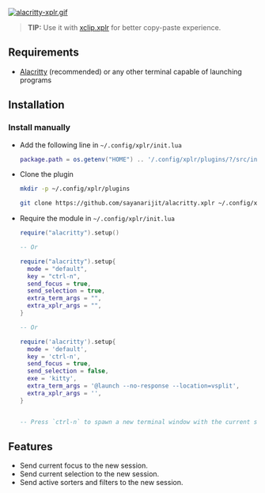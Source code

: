 [![alacritty-xplr.gif](https://s9.gifyu.com/images/alacritty-xplr.gif)](https://gifyu.com/image/GJGU)

> **TIP:** Use it with [xclip.xplr](https://github.com/sayanarijit/xclip.xplr) for better copy-paste experience.


Requirements
------------

- [Alacritty](https://github.com/alacritty/alacritty) (recommended) or any other terminal capable of launching programs


Installation
------------

### Install manually

- Add the following line in `~/.config/xplr/init.lua`

  ```lua
  package.path = os.getenv("HOME") .. '/.config/xplr/plugins/?/src/init.lua'
  ```

- Clone the plugin

  ```bash
  mkdir -p ~/.config/xplr/plugins

  git clone https://github.com/sayanarijit/alacritty.xplr ~/.config/xplr/plugins/alacritty
  ```

- Require the module in `~/.config/xplr/init.lua`

  ```lua
  require("alacritty").setup()
  
  -- Or
  
  require("alacritty").setup{
    mode = "default",
    key = "ctrl-n",
    send_focus = true,
    send_selection = true,
    extra_term_args = "",
    extra_xplr_args = "",
  }

  -- Or

  require('alacritty').setup{
    mode = 'default',
    key = 'ctrl-n',
    send_focus = true,
    send_selection = false,
    exe = 'kitty',
    extra_term_args = '@launch --no-response --location=vsplit',
    extra_xplr_args = '',
  }


  -- Press `ctrl-n` to spawn a new terminal window with the current selection
  ```


Features
--------

- Send current focus to the new session.
- Send current selection to the new session.
- Send active sorters and filters to the new session.
